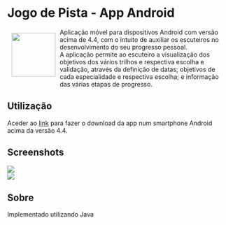 # Jogo de Pista - App Android
 
 <img src="https://github.com/JoaoPVilar/Jogo-de-Pista/blob/master/logo.png" align="left"
width="100" hspace="10" vspace="10">
 
 Aplicação móvel para dispositivos Android com versão acima de 4.4, com o intuito de auxiliar os escuteiros no desenvolvimento do seu progresso pessoal.  
 A aplicação permite ao escuteiro a visualização dos objetivos dos vários trilhos e respectiva escolha e validação, através da definição de datas; objetivos de cada especialidade e respectiva escolha; e informação das várias etapas de progresso.

 ## Utilização
 Aceder ao [link](https://drive.google.com/file/d/1JlimzktHiOS6BeLVFvLswzucPLqT5Cik/view?usp=sharing) para fazer o download da app num smartphone Android acima da versão 4.4.
 
 ## Screenshots
![](https://github.com/JoaoPVilar/Jogo-de-Pista/blob/master/screenshot.png)
<br/>
![](https://github.com/JoaoPVilar/Jogo-de-Pista/blob/master/screenshot_2.png)

 ## Sobre
 Implementado utilizando Java
